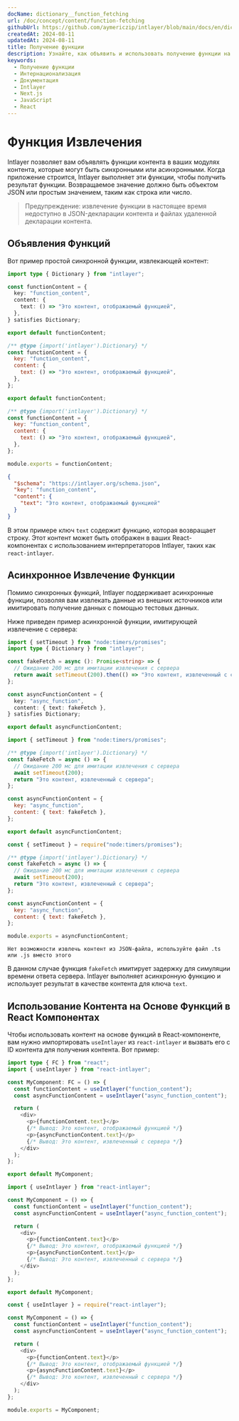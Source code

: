 ```yaml
---
docName: dictionary__function_fetching
url: /doc/concept/content/function-fetching
githubUrl: https://github.com/aymericzip/intlayer/blob/main/docs/en/dictionary/function_fetching.md
createdAt: 2024-08-11
updatedAt: 2024-08-11
title: Получение функции
description: Узнайте, как объявить и использовать получение функции на вашем многоязычном сайте. Следуйте шагам в этой онлайн-документации, чтобы настроить ваш проект всего за несколько минут.
keywords:
  - Получение функции
  - Интернационализация
  - Документация
  - Intlayer
  - Next.js
  - JavaScript
  - React
---
```


# Функция Извлечения

Intlayer позволяет вам объявлять функции контента в ваших модулях контента, которые могут быть синхронными или асинхронными. Когда приложение строится, Intlayer выполняет эти функции, чтобы получить результат функции. Возвращаемое значение должно быть объектом JSON или простым значением, таким как строка или число.

> Предупреждение: извлечение функции в настоящее время недоступно в JSON-декларации контента и файлах удаленной декларации контента.

## Объявления Функций

Вот пример простой синхронной функции, извлекающей контент:

```typescript fileName="**/*.content.ts" contentDeclarationFormat="typescript"
import type { Dictionary } from "intlayer";

const functionContent = {
  key: "function_content",
  content: {
    text: () => "Это контент, отображаемый функцией",
  },
} satisfies Dictionary;

export default functionContent;
```

```javascript fileName="**/*.content.mjs" contentDeclarationFormat="esm"
/** @type {import('intlayer').Dictionary} */
const functionContent = {
  key: "function_content",
  content: {
    text: () => "Это контент, отображаемый функцией",
  },
};

export default functionContent;
```

```javascript fileName="**/*.content.cjs" contentDeclarationFormat="commonjs"
/** @type {import('intlayer').Dictionary} */
const functionContent = {
  key: "function_content",
  content: {
    text: () => "Это контент, отображаемый функцией",
  },
};

module.exports = functionContent;
```

```json fileName="**/*.content.json" contentDeclarationFormat="json"
{
  "$schema": "https://intlayer.org/schema.json",
  "key": "function_content",
  "content": {
    "text": "Это контент, отображаемый функцией"
  }
}
```

В этом примере ключ `text` содержит функцию, которая возвращает строку. Этот контент может быть отображен в ваших React-компонентах с использованием интерпретаторов Intlayer, таких как `react-intlayer`.

## Асинхронное Извлечение Функции

Помимо синхронных функций, Intlayer поддерживает асинхронные функции, позволяя вам извлекать данные из внешних источников или имитировать получение данных с помощью тестовых данных.

Ниже приведен пример асинхронной функции, имитирующей извлечение с сервера:

```typescript fileName="**/*.content.ts" contentDeclarationFormat="typescript"
import { setTimeout } from "node:timers/promises";
import type { Dictionary } from "intlayer";

const fakeFetch = async (): Promise<string> => {
  // Ожидание 200 мс для имитации извлечения с сервера
  return await setTimeout(200).then(() => "Это контент, извлеченный с сервера");
};

const asyncFunctionContent = {
  key: "async_function",
  content: { text: fakeFetch },
} satisfies Dictionary;

export default asyncFunctionContent;
```

```javascript fileName="**/*.content.mjs" contentDeclarationFormat="esm"
import { setTimeout } from "node:timers/promises";

/** @type {import('intlayer').Dictionary} */
const fakeFetch = async () => {
  // Ожидание 200 мс для имитации извлечения с сервера
  await setTimeout(200);
  return "Это контент, извлеченный с сервера";
};

const asyncFunctionContent = {
  key: "async_function",
  content: { text: fakeFetch },
};

export default asyncFunctionContent;
```

```javascript fileName="**/*.content.cjs" contentDeclarationFormat="commonjs"
const { setTimeout } = require("node:timers/promises");

/** @type {import('intlayer').Dictionary} */
const fakeFetch = async () => {
  // Ожидание 200 мс для имитации извлечения с сервера
  await setTimeout(200);
  return "Это контент, извлеченный с сервера";
};

const asyncFunctionContent = {
  key: "async_function",
  content: { text: fakeFetch },
};

module.exports = asyncFunctionContent;
```

```plaintext fileName="**/*.content.json" contentDeclarationFormat="json"
Нет возможности извлечь контент из JSON-файла, используйте файл .ts или .js вместо этого
```

В данном случае функция `fakeFetch` имитирует задержку для симуляции времени ответа сервера. Intlayer выполняет асинхронную функцию и использует результат в качестве контента для ключа `text`.

## Использование Контента на Основе Функций в React Компонентах

Чтобы использовать контент на основе функций в React-компоненте, вам нужно импортировать `useIntlayer` из `react-intlayer` и вызвать его с ID контента для получения контента. Вот пример:

```typescript fileName="**/*.jsx" codeFormat="typescript"
import type { FC } from "react";
import { useIntlayer } from "react-intlayer";

const MyComponent: FC = () => {
  const functionContent = useIntlayer("function_content");
  const asyncFunctionContent = useIntlayer("async_function_content");

  return (
    <div>
      <p>{functionContent.text}</p>
      {/* Вывод: Это контент, отображаемый функцией */}
      <p>{asyncFunctionContent.text}</p>
      {/* Вывод: Это контент, извлеченный с сервера */}
    </div>
  );
};

export default MyComponent;
```

```javascript fileName="**/*.mjx" codeFormat="esm"
import { useIntlayer } from "react-intlayer";

const MyComponent = () => {
  const functionContent = useIntlayer("function_content");
  const asyncFunctionContent = useIntlayer("async_function_content");

  return (
    <div>
      <p>{functionContent.text}</p>
      {/* Вывод: Это контент, отображаемый функцией */}
      <p>{asyncFunctionContent.text}</p>
      {/* Вывод: Это контент, извлеченный с сервера */}
    </div>
  );
};

export default MyComponent;
```

```javascript fileName="**/*.cjs" codeFormat="commonjs"
const { useIntlayer } = require("react-intlayer");

const MyComponent = () => {
  const functionContent = useIntlayer("function_content");
  const asyncFunctionContent = useIntlayer("async_function_content");

  return (
    <div>
      <p>{functionContent.text}</p>
      {/* Вывод: Это контент, отображаемый функцией */}
      <p>{asyncFunctionContent.text}</p>
      {/* Вывод: Это контент, извлеченный с сервера */}
    </div>
  );
};

module.exports = MyComponent;
```
